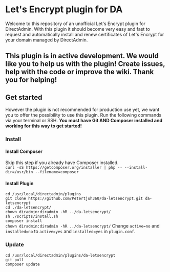 # Let's Encrypt plugin for DA
Welcome to this repository of an unofficial Let's Encrypt plugin for DirectAdmin. With this plugin it should become very easy and fast to request and automatically install and renew certificates of Let's Encrypt for your domain managed by DirectAdmin.

## This plugin is in active development. We would like you to help us with the plugin! Create issues, help with the code or improve the wiki. Thank you for helping!

## Get started
However the plugin is not recommended for production use yet, we want you to offer the possibility to use this plugin. Run the following commands via your terminal or SSH. **You must have Git AND Composer installed and working for this way to get started!**

### Install
#### Install Composer
Skip this step if you already have Composer installed.  
`curl -sS https://getcomposer.org/installer | php -- --install-dir=/usr/bin --filename=composer`
#### Install Plugin
`cd /usr/local/directadmin/plugins`  
`git clone https://github.com/Petertjuh360/da-letsencrypt.git da-letsencrypt`  
`cd ./da-letsencrypt/`  
`chown diradmin:diradmin -hR ../da-letsencrypt/`  
`sh ./scripts/install.sh`  
`composer install`  
`chown diradmin:diradmin -hR ../da-letsencrypt/` 
Change `active=no` and `installed=no` to `active=yes` and `installed=yes` in `plugin.conf`.  

### Update
`cd /usr/local/directadmin/plugins/da-letsencrypt`  
`git pull`  
`composer update`  
